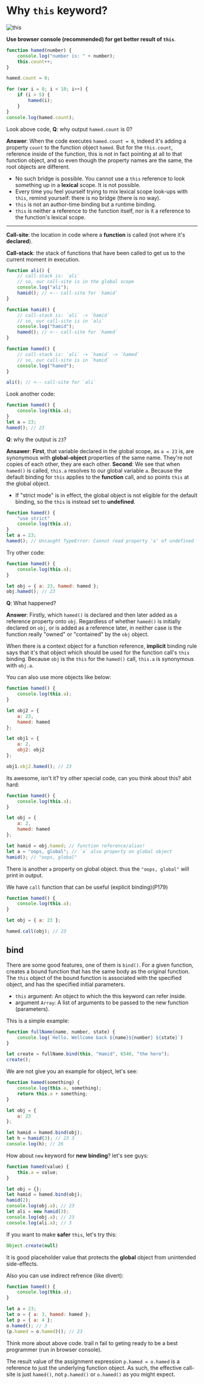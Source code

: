 # Why **`this`** keyword?

![this](https://i.ytimg.com/vi/gvicrj31JOM/maxresdefault.jpg)

<!-- this or That? -->

**Use browser console (recommended) for get better result of `this`**.

```js
function hamed(number) {
    console.log("number is: " + number);
    this.count++;
}

hamed.count = 0;

for (var i = 0; i < 10; i++) {
    if (i > 5) {
        hamed(i);
    }
}
console.log(hamed.count);
```

Look above code, **Q**: why output `hamed.count` is 0?

**Answer**: When the code executes `hamed.count = 0`, indeed it's adding a property `count`  to the function object `hamed`. But for the `this.count`, reference inside of the function, this is not in fact pointing at all to that function object, and so even though the property names are the same, the root objects are different.

- No such bridge is possible. You cannot use a `this` reference to look something up in a **lexical** scope. It is not possible.
- Every time you feel yourself trying to mix lexical scope look-ups with `this`, remind yourself: there is no bridge (there is no way).
- `this` is not an author-time binding but a runtime binding.
- `this` is neither a reference to the function itself, nor is it a reference to the function's lexical scope.

---
<!-- this All Makes Sense Now! -->
**Call-site**: the location in code where a **function** is called (not where it's **declared**).

**Call-stack**: the stack of functions that have been called to get us to the current moment in execution.

```js
function ali() {
    // call-stack is: `ali`
    // so, our call-site is in the global scope
    console.log("ali");
    hamid(); // <-- call-site for `hamid`
}

function hamid() {
    // call-stack is: `ali` -> `hamid`
    // so, our call-site is in `ali`
    console.log("hamid");
    hamed(); // <-- call-site for `hamed`
}

function hamed() {
    // call-stack is: `ali` -> `hamid` -> `hamed`
    // so, our call-site is in `hamid`
    console.log("hamed");
}

ali(); // <-- call-site for `ali`
```

Look another code:

```js
function hamed() {
    console.log(this.a);
}
let a = 23;
hamed(); // 23
```

**Q**: why the output is `23`?

**Ansawer**: **First**, that variable declared in the global scope, as `a = 23` is, are synonymous with **global-object** properties of the same name. They're not copies of each other, they are each other. **Second**: We see that when `hamed()` is called, `this.a` resolves to our global variable `a`. Because the default binding for `this` applies to the **function** call, and so points `this` at the global object.

- If "strict mode" is in effect, the global object is not eligible for the default binding, so the `this` is instead set to **undefined**.

```js
function hamed() {
    "use strict"
    console.log(this.a);
}
let a = 23;
hamed(); // Uncaught TypeError: Cannot read property 'a' of undefined
```

Try other code:

```js
function hamed() {
    console.log(this.a);
}

let obj = { a: 23, hamed: hamed };
obj.hamed(); // 23
```

**Q**: What happened?

**Answer**: Firstly, which `hamed()` is declared and then later added as a reference property onto `obj`. Regardless of whether `hamed()` is initially declared on `obj`, or is added as a reference later, in neither case is the function really "owned" or "contained" by the `obj` object.

When there is a context object for a function reference, **implicit** binding rule says that it's that object which should be used for the function call's `this` binding. Because `obj` is the `this` for the `hamed()` call, `this.a` is synonymous with `obj.a`.

You can also use more objects like below:

```js
function hamed() {
    console.log(this.a);
}

let obj2 = {
    a: 23,
    hamed: hamed
};

let obj1 = {
    a: 2,
    obj2: obj2
};

obj1.obj2.hamed(); // 23
```

Its awesome, isn't it? try other special code, can you think about this? abit hard:

```js
function hamed() {
    console.log(this.a);
}

let obj = {
    a: 2,
    hamed: hamed
};

let hamid = obj.hamed; // function reference/alias!
let a = "oops, global"; // `a` also property on global object
hamid(); // "oops, global"
```

There is another `a` property on global object. thus the `"oops, global"` will print in output.

We have `call` function that can be useful (explicit binding)(P179)

```js
function hamed() {
    console.log(this.a);
}

let obj = { a: 23 };

hamed.call(obj); // 23
```

## bind

There are some good features, one of them is `bind()`. For a given function, creates a bound function that has the same body as the original function. The `this` object of the bound function is associated with the specified object, and has the specified initial parameters.

- `this` argument: An object to which the this keyword can refer inside.
- argument `Array`: A list of arguments to be passed to the new function (parameters).

 This is a simple example:

```js
function fullName(name, number, state) {
    console.log(`Hello. Wellcome back ${name}${number} ${state}`)
}

let create = fullName.bind(this, "Hamid", 6540, "the hero");
create();
```

We are not give you an example for object, let's see:

```js
function hamed(something) {
    console.log(this.a, something);
    return this.a + something;
}

let obj = {
    a: 23
};

let hamid = hamed.bind(obj);
let h = hamid(3); // 23 3
console.log(h); // 26
```

How about `new` keyword for **new binding**? let's see guys:

```js
function hamed(value) {
    this.a = value;
}

let obj = {};
let hamid = hamed.bind(obj);
hamid(2);
console.log(obj.a); // 23
let ali = new hamid(3);
console.log(obj.a); // 23
console.log(ali.a); // 3
```

If you want to make **safer** `this`, let's try this:

```js
Object.create(null)
```

It is good placeholder value that protects the **global** object from unintended side-effects.

Also you can use indirect refrence (like divert):

```js
function hamed() {
    console.log(this.a);
}

let a = 23;
let o = { a: 3, hamed: hamed };
let p = { a: 4 };
o.hamed(); // 3
(p.hamed = o.hamed)(); // 23
```

Think more about above code. trail n fail to geting ready to be a best programmer (run in browser console).

The result value of the assignment expression `p.hamed = o.hamed` is a reference to just the underlying function object. As such, the effective call-site is just `hamed()`, not `p.hamed()` or `o.hamed()` as you might expect.
